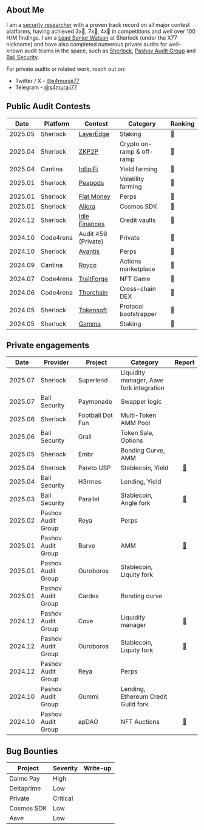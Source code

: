## About Me

I am a [security researcher](https://audits.sherlock.xyz/watson/samuraii77) with a proven track record on all major contest platforms, having achieved 3x🥇, 7x🥈, 4x🥉 in competitions and well over 100 H/M findings. I am a [Lead Senior Watson](https://docs.sherlock.xyz/audits/watsons/lead-senior-watson-selection-process) at Sherlock (under the X77 nickname) and have also completed numerous private audits for well-known audit teams in the space, such as [Sherlock](https://x.com/sherlockdefi), [Pashov Audit Group](https://x.com/PashovAuditGrp) and [Bail Security](https://x.com/bailsecurity).

For private audits or related work, reach out on:

- Twitter / X - [@s4muraii77](https://x.com/s4muraii77)
- Telegram - [@s4muraii77](https://t.me/s4muraii77)


## Public Audit Contests

| Date | Platform | Contest                              		  | Category                          			| Ranking 	|
| - | - | ----| ------------------------------------ 		  | 	-		|
| 2025.05 | Sherlock  	| [LayerEdge](https://audits.sherlock.xyz/contests/952)                					| Staking										| 🥇		|
| 2025.04 | Sherlock  	| [ZKP2P](https://audits.sherlock.xyz/contests/805)                					| Crypto on-ramp & off-ramp										| 🥇		|
| 2025.04 | Cantina  	| [InfiniFi](https://cantina.xyz/competitions/2ac7f906-1661-47eb-bfd6-519f5db0d36b)                					| Yield	farming								| 🥈		|
| 2025.01 | Sherlock  	| [Peapods](https://audits.sherlock.xyz/contests/749)                					| Volatility farming					| 🥈		|
| 2025.01 | Sherlock  	| [Flat Money](https://audits.sherlock.xyz/contests/620)                					| Perps				| 🥉		|
| 2025.01 | Sherlock  	| [Allora](https://audits.sherlock.xyz/contests/728)                					| Cosmos SDK					| 🥈		|
| 2024.12 | Sherlock  	| [Idle Finances](https://audits.sherlock.xyz/contests/571)                					| Credit vaults					| 🥈		|
| 2024.10 | Code4rena  	| Audit 459 (Private)               					| Private					| 🥉		|
| 2024.10 | Sherlock  	| [Avantis](https://audits.sherlock.xyz/contests/485)                					| Perps					| 🥉		|
| 2024.09 | Cantina  	| [Royco](https://cantina.xyz/competitions/fadb5a8f-e39c-4a6b-89f6-a03858bb8602)                					| Actions marketplace						| 🥈		|
| 2024.07 | Code4rena  	| [TraitForge](https://code4rena.com/audits/2024-07-traitforge)                					| NFT Game							| 🥈		|
| 2024.06 | Code4rena  	| [Thorchain](https://code4rena.com/audits/2024-06-thorchain)                					| Cross-chain DEX									| 🥈		|
| 2024.05 | Sherlock  	| [Tokensoft](https://audits.sherlock.xyz/contests/285)                					| Protocol bootstrapper 										| 🥇		|
| 2024.05 | Sherlock  	| [Gamma](https://audits.sherlock.xyz/contests/330)                					| Staking 										| 🥉		|

## Private engagements

| Date    | Provider | Project                              | Category                                         	           | Report   	|
| ------- | -------	 | ------------------------------------ | ----------------------------------				 		   | :--:	  	|
| 2025.07 | Sherlock | Superlend                        |  Liquidity manager, Aave fork integration						 | 	|
| 2025.07 | Bail Security | Paymonade                        |  Swapper logic						 | 	|
| 2025.06 | Sherlock | Football Dot Fun                        |  Multi-Token AMM Pool						 | 	|
| 2025.06 | Bail Security | Grail                         | Token Sale, Options									 | 	|
| 2025.05 | Sherlock | Embr                         | Bonding Curve, AMM									 | 	|
| 2025.04 | Sherlock | Pareto USP                         | Stablecoin, Yield									 | [📑](https://drive.google.com/file/d/15UH3nytMdm_BYSX2XHd77-uZlTXsOLV1/view)	|
| 2025.04 | Bail Security | H3rmes                         | Lending, Yield									 | 	|
| 2025.03 | Bail Security | Parallel                         | Stablecoin, Angle fork										 | [📑](https://github.com/parallel-protocol/parallel-parallelizer/blob/main/docs/audits/Bailsec%20-%20Parallel%20Protocol%20-%20V3%20Core%20-%20Final%20Report.pdf)	|
| 2025.02 | Pashov Audit Group | Reya                         | Perps										 | 	|
| 2025.01 | Pashov Audit Group | Burve                         | AMM										 | [📑](https://github.com/pashov/audits/blob/master/team/pdf/Burve-security-review_2025-01-29.pdf)	|
| 2025.01 | Pashov Audit Group | Ouroboros                         | Stablecoin, Liquity fork										 | 	|
| 2025.01 | Pashov Audit Group | Cardex                         | Bonding curve										 | 	|
| 2024.12 | Pashov Audit Group | Cove                         | Liquidity manager										 |  [📑](https://github.com/pashov/audits/blob/master/team/pdf/Cove-security-review_2024-12-30.pdf) |
| 2024.12 | Pashov Audit Group | Ouroboros                         | Stablecoin, Liquity fork										 | [📑](https://github.com/pashov/audits/blob/master/team/pdf/Ouroboros-security-review_2024-12-06.pdf)	|
| 2024.12 | Pashov Audit Group | Reya                         | Perps										 | 	|
| 2024.10 | Pashov Audit Group | Gummi                 | Lending, Ethereum Credit Guild fork				 |  	|
| 2024.10 | Pashov Audit Group | apDAO                         | NFT Auctions										 | [📑](https://github.com/pashov/audits/blob/master/team/pdf/apDAO-security-review_2024-10-03.pdf)	|

## Bug Bounties
| Project | Severity   	| Write-up |
| ------- | -------	 | -------|
| Daimo Pay | High |   |                    
| Deltaprime | Low |   |                    
| Private | Critical |   |                    
| Cosmos SDK | Low |    |                  
| Aave | Low |    |            
